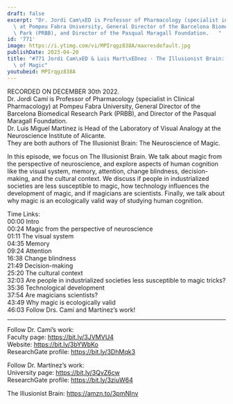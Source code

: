 ```yaml
---
draft: false
excerpt: "Dr. Jordi Cam\xED is Professor of Pharmacology (specialist in Clinical Pharmacology)\
  \ at Pompeu Fabra University, General Director of the Barcelona Biomedical Research\
  \ Park (PRBB), and Director of the Pasqual Maragall Foundation.   "
id: '771'
image: https://i.ytimg.com/vi/MPIrqgz838A/maxresdefault.jpg
publishDate: 2023-04-20
title: "#771 Jordi Cam\xED & Luis Mart\xEDnez - The Illusionist Brain: The Neuroscience\
  \ of Magic"
youtubeid: MPIrqgz838A
---
```

<div class="timelinks">

RECORDED ON DECEMBER 30th 2022.  
Dr. Jordi Camí is Professor of Pharmacology (specialist in Clinical Pharmacology) at Pompeu Fabra University, General Director of the Barcelona Biomedical Research Park (PRBB), and Director of the Pasqual Maragall Foundation.   
Dr. Luis Miguel Martínez is Head of the Laboratory of Visual Analogy at the Neuroscience Institute of Alicante.  
They are both authors of The Illusionist Brain: The Neuroscience of Magic.

In this episode, we focus on The Illusionist Brain. We talk about magic from the perspective of neuroscience, and explore aspects of human cognition like the visual system, memory, attention, change blindness, decision-making, and the cultural context. We discuss if people in industrialized societies are less susceptible to magic, how technology influences the development of magic, and if magicians are scientists. Finally, we talk about why magic is an ecologically valid way of studying human cognition.

Time Links:  
<time>00:00</time> Intro  
<time>00:24</time> Magic from the perspective of neuroscience  
<time>01:11</time> The visual system  
<time>04:35</time> Memory  
<time>09:24</time> Attention  
<time>16:38</time> Change blindness  
<time>21:49</time> Decision-making  
<time>25:20</time> The cultural context  
<time>32:03</time> Are people in industrialized societies less susceptible to magic tricks?  
<time>35:36</time> Technological development  
<time>37:54</time> Are magicians scientists?  
<time>43:49</time> Why magic is ecologically valid  
<time>46:03</time> Follow Drs. Camí and Martínez’s work!

---

Follow Dr. Camí’s work:  
Faculty page: https://bit.ly/3JVMVU4  
Website: https://bit.ly/3bYWbKo  
ResearchGate profile: https://bit.ly/3DhMqk3

Follow Dr. Martínez’s work:   
University page: https://bit.ly/3QvZ6cw  
ResearchGate profile: https://bit.ly/3ziuW64

The Illusionist Brain: https://amzn.to/3pmNInv
</div>

